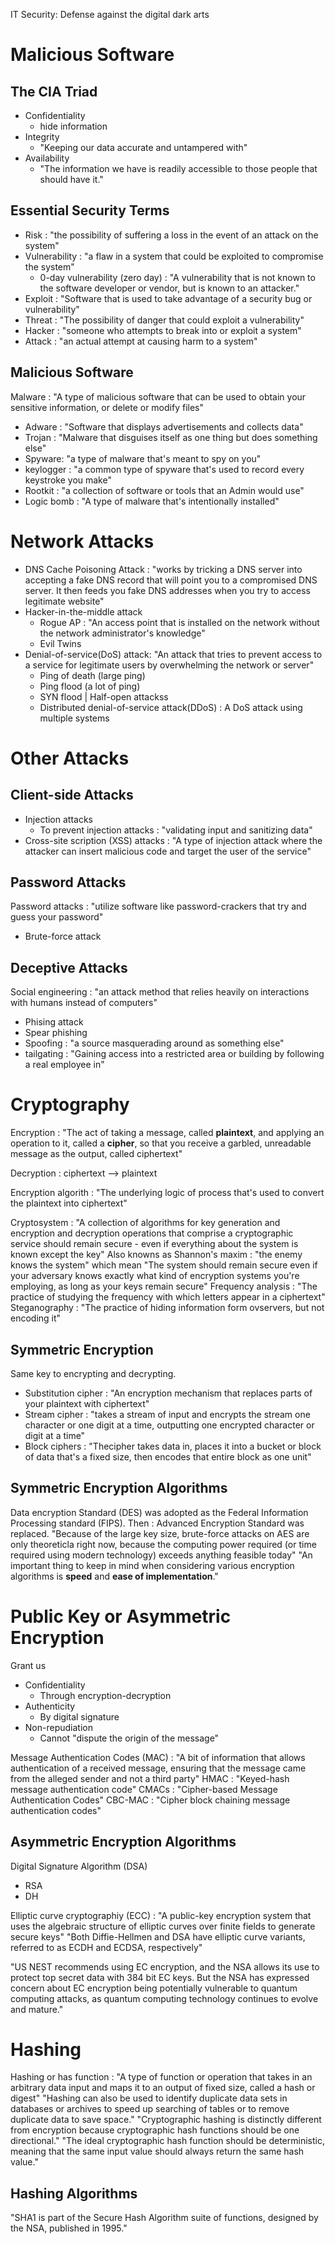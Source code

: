 IT Security: Defense against the digital dark arts

# Malicious Software
## The CIA Triad 
- Confidentiality
  - hide information
- Integrity
  - "Keeping our data accurate and untampered with"
- Availability
  - "The information we have is readily accessible to those people that should have it."

## Essential Security Terms
- Risk : "the possibility of suffering a loss in the event of an attack on the system"
- Vulnerability : "a flaw in a system that could be exploited to compromise the system"
  - 0-day vulnerability (zero day) : "A vulnerability that is not known to the software developer or vendor, but is known to an attacker."
- Exploit : "Software that is used to take advantage of a security bug or vulnerability"
- Threat : "The possibility of danger that could exploit a vulnerability"
- Hacker : "someone who attempts to break into or exploit a system"
- Attack : "an actual attempt at causing harm to a system"

## Malicious Software
Malware : "A type of malicious software that can be used to obtain your sensitive information, or delete or modify files"
- Adware : "Software that displays advertisements and collects data"
- Trojan : "Malware that disguises itself as one thing but does something else"
- Spyware: "a type of malware that's meant to spy on you"
- keylogger : "a common type of spyware that's used to record every keystroke you make"
- Rootkit : "a collection of software or tools that an Admin would use"
- Logic bomb : "A type of malware that's intentionally installed"

# Network Attacks
- DNS Cache Poisoning Attack : "works by tricking a DNS server into accepting a fake DNS record that will point you to a compromised DNS server. It then feeds you fake DNS addresses when you try to access legitimate website"
- Hacker-in-the-middle attack
  - Rogue AP : "An access point that is installed on the network without the network administrator's knowledge"
  - Evil Twins
- Denial-of-service(DoS) attack: "An attack that tries to prevent access to a service for legitimate users by overwhelming the network or server"
  - Ping of death (large ping)
  - Ping flood (a lot of ping)
  - SYN flood | Half-open attackss
  - Distributed denial-of-service attack(DDoS) : A DoS attack using multiple systems

# Other Attacks
## Client-side Attacks
- Injection attacks
  - To prevent injection attacks : "validating input and sanitizing data"
- Cross-site scription (XSS) attacks : "A type of injection attack where the attacker can insert malicious code and target the user of the service"

## Password Attacks
Password attacks : "utilize software like password-crackers that try and guess your password"
- Brute-force attack

## Deceptive Attacks
Social engineering : "an attack method that relies heavily on interactions with humans instead of computers"
- Phising attack
- Spear phishing
- Spoofing : "a source masquerading around as something else"
- tailgating : "Gaining access into a restricted area or building by following a real employee in"

# Cryptography
Encryption : "The act of taking a message, called **plaintext**, and applying an operation to it, called a **cipher**, so that you receive a garbled, unreadable message as the output, called ciphertext"

Decryption : ciphertext --> plaintext

Encryption algorith : "The underlying logic of process that's used to convert the plaintext into ciphertext"

Cryptosystem : "A collection of algorithms for key generation and encryption and decryption operations that comprise a cryptographic service should remain secure - even if everything about the system is known except the key"
Also knowns as Shannon's maxim : "the enemy knows the system"  which mean "The system should remain secure even if your adversary knows exactly what kind of encryption systems you're employing, as long as your keys remain secure"
Frequency analysis : "The practice of studying the frequency with which letters appear in a ciphertext"
Steganography : "The practice of hiding information form ovservers, but not encoding it"
## Symmetric Encryption
Same key to encrypting and decrypting.
- Substitution cipher : "An encryption mechanism that replaces parts of your plaintext with ciphertext"
- Stream cipher : "takes a stream of input and encrypts the stream one character or one digit at a time, outputting one encrypted character or digit at a time"
- Block ciphers : "Thecipher takes data in, places it into a bucket or block of data that's a fixed size, then encodes that entire block as one unit"

## Symmetric Encryption Algorithms
Data encryption Standard (DES) was adopted as the Federal Information Processing standard (FIPS).
Then : Advanced Encryption Standard was replaced. "Because of the large key size, brute-force attacks on AES are only theoreticla right now, because the computing power required (or time required using modern technology) exceeds anything feasible today"
"An important thing to keep in mind when considering various encryption algorithms is **speed** and **ease of implementation**."

# Public Key or Asymmetric Encryption
Grant us 
- Confidentiality
  - Through encryption-decryption
- Authenticity
  - By digital signature 
- Non-repudiation
  - Cannot "dispute the origin of the message"

Message Authentication Codes (MAC) : "A bit of information that allows authentication of a received message, ensuring that the message came from the alleged sender and not a third party"
HMAC : "Keyed-hash message authentication code"
CMACs : "Cipher-based Message Authentication Codes"
CBC-MAC : "Cipher block chaining message authentication codes"

## Asymmetric Encryption Algorithms
Digital Signature Algorithm (DSA)
- RSA
- DH

Elliptic curve cryptographiy (ECC) : 
"A public-key encryption system that uses the algebraic structure of elliptic curves over finite fields to generate secure keys"
"Both Diffie-Hellmen and DSA have elliptic curve variants, referred to as ECDH and ECDSA, respectively"

"US NEST recommends using EC encryption, and the NSA allows its use to protect top secret data with 384 bit EC keys. But the NSA has expressed concern about EC encryption being potentially vulnerable to quantum computing attacks, as quantum computing technology continues to evolve and mature."

# Hashing
Hashing or has function : "A type of function or operation that takes in an arbitrary data input and maps it to an output of fixed size, called a hash or digest"
"Hashing can also be used to identify duplicate data sets in databases or archives to speed up searching of tables or to remove duplicate data to save space."
"Cryptographic hashing is distinctly different from encryption because cryptographic hash functions should be one directional."
"The ideal cryptographic hash function should be deterministic, meaning that the same input value should always return the same hash value."

## Hashing Algorithms
"SHA1 is part of the Secure Hash Algorithm suite of functions, designed by the NSA, published in 1995."